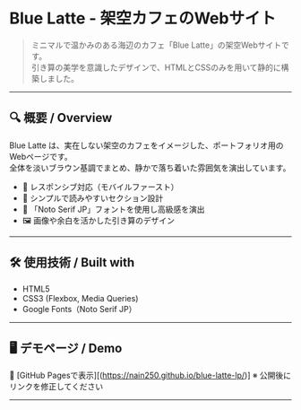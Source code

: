 # Blue Latte - 架空カフェのWebサイト

> ミニマルで温かみのある海辺のカフェ「Blue Latte」の架空Webサイトです。  
> 引き算の美学を意識したデザインで、HTMLとCSSのみを用いて静的に構築しました。

---

## 🔍 概要 / Overview

Blue Latte は、実在しない架空のカフェをイメージした、ポートフォリオ用のWebページです。  
全体を淡いブラウン基調でまとめ、静かで落ち着いた雰囲気を演出しています。

- 📱 レスポンシブ対応（モバイルファースト）
- 🧠 シンプルで読みやすいセクション設計
- 🎨 「Noto Serif JP」フォントを使用し高級感を演出
- 🖼️ 画像や余白を活かした引き算のデザイン

---

## 🛠️ 使用技術 / Built with

- HTML5
- CSS3 (Flexbox, Media Queries)
- Google Fonts（Noto Serif JP）

---

## 🖥️ デモページ / Demo

🔗 [GitHub Pagesで表示][(https://nain250.github.io/blue-latte-lp/)]
※ 公開後にリンクを修正してください

---


